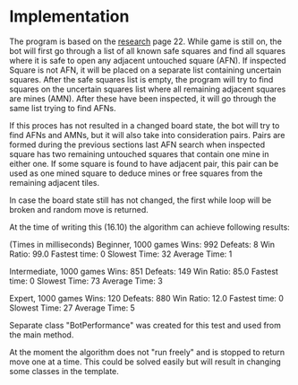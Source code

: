 # Implementation

The program is based on the [research](https://dash.harvard.edu/bitstream/handle/1/14398552/BECERRA-SENIORTHESIS-2015.pdf?sequence=1&isAllowed=y) page 22.
While game is still on, the bot will first go through a list of all known safe squares and find all squares where it is safe to open any adjacent untouched square (AFN). If inspected Square is not AFN, it will be placed on a separate list containing uncertain squares. After the safe squares list is empty, the program will try to find squares on the uncertain squares list where all remaining adjacent squares are mines (AMN). After these have been inspected, it will go through the same list trying to find AFNs. 

If this proces has not resulted in a changed board state, the bot will try to find AFNs and AMNs, but it will also take into consideration pairs. Pairs are formed during the previous sections last AFN search when inspected square has two remaining untouched squares that contain one mine in either one. If some square is found to have adjacent pair, this pair can be used as one mined square to deduce mines or free squares from the remaining adjacent tiles.

In case the board state still has not changed, the first while loop will be broken and random move is returned.

At the time of writing this (16.10) the algorithm can achieve following results:

(Times in milliseconds)
Beginner, 1000 games
Wins: 992
Defeats: 8
Win Ratio: 99.0
Fastest time: 0
Slowest Time: 32
Average Time: 1
 
Intermediate, 1000 games
Wins: 851
Defeats: 149
Win Ratio: 85.0
Fastest time: 0
Slowest Time: 73
Average Time: 3
 
Expert, 1000 games
Wins: 120
Defeats: 880
Win Ratio: 12.0
Fastest time: 0
Slowest Time: 27
Average Time: 5

Separate class "BotPerformance" was created for this test and used from the main method.

At the moment the algorithm does not "run freely" and is stopped to return move one at a time.
This could be solved easily but will result in changing some classes in the template.
